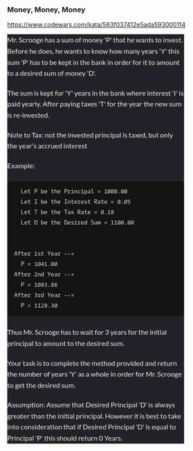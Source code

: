 ### Money, Money, Money

https://www.codewars.com/kata/563f037412e5ada593000114

![description](./description.jpg "Description")